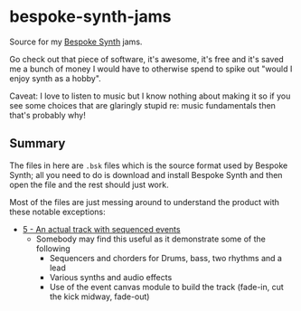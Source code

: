 # bespoke-synth-jams

Source for my [Bespoke Synth](bespokesynth.com) jams.

Go check out that piece of software, it's awesome, it's free and it's saved me a bunch of money I would have to otherwise spend to spike out "would I enjoy synth as a hobby".

Caveat: I love to listen to music but I know nothing about making it so if you see some choices that are glaringly stupid re: music fundamentals then that's probably why!

## Summary

The files in here are `.bsk` files which is the source format used by Bespoke Synth; all you need to do is download and install Bespoke Synth and then open the file and the rest should just work.

Most of the files are just messing around to understand the product with these notable exceptions:

- [5 - An actual track with sequenced events](5%20-%20An%20actual%20track%20with%20sequenced%20events.bsk)
  - Somebody may find this useful as it demonstrate some of the following
    - Sequencers and chorders for Drums, bass, two rhythms and a lead
    - Various synths and audio effects
    - Use of the event canvas module to build the track (fade-in, cut the kick midway, fade-out)
